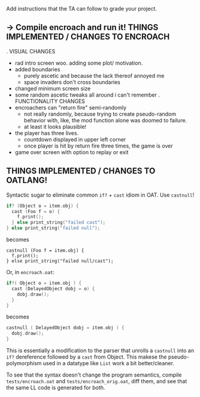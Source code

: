 Add instructions that the TA can follow to grade your project. 

-> Compile encroach and run it!
THINGS IMPLEMENTED / CHANGES TO ENCROACH
----------------------------------------
. VISUAL CHANGES
- rad intro screen woo. adding some plot/ motivation.
- added boundaries 
  - purely ascetic and because the lack thereof annoyed me
  - space invaders don't cross boundaries 
- changed minimum screen size
- some random ascetic tweaks all around i can't remember
. FUNCTIONALITY CHANGES
- encroachers can "return fire" semi-randomly 
  - not really randomly, because trying to create pseudo-random behavior with, like, the mod function alone was doomed to failure. 
  - at least it looks plausible!
- the player has three lives. 
  - countdown displayed in upper left corner
  - once player is hit by return fire three times, the game is over
- game over screen with option to replay or exit


THINGS IMPLEMENTED / CHANGES TO OATLANG!
----------------------------------------
Syntactic sugar to eliminate common `if?` + `cast` idiom in OAT. Use `castnull`!

```c
if? (Object o = item.obj) {
  cast (Foo f = o) {
    f.print();
  } else print_string("failed cast");
} else print_string("failed null");
```
    
becomes
    
    castnull (Foo f = item.obj) {
      f.print();
    } else print_string("failed null/cast");

Or, in `encroach.oat`:

```c
if?( Object o = item.obj ) {
  cast (DelayedObject dobj = o) {
    dobj.draw();
  }
}
```

becomes

```c
castnull ( DelayedObject dobj = item.obj ) {
  dobj.draw();
}
```

This is essentially a modification to the parser that unrolls a `castnull` into an `if?` dereference followed by a `cast` from Object. This makese the pseudo-polymorphism used in a datatype like `List` work a bit better/cleaner.

To see that the syntax doesn't change the program semantics, compile `tests/encroach.oat` and `tests/encroach_orig.oat`, diff them, and see that the same LL code is generated for both.
